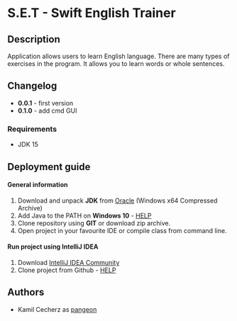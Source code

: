 # S.E.T - Swift English Trainer

## Description
Application allows users to learn English language. There are many types of exercises in the program.
It allows you to learn words or whole sentences.

## Changelog
* **0.0.1** - first version
* **0.1.0** - add cmd GUI

### Requirements
* JDK 15

## Deployment guide

#### General information

1) Download and unpack **JDK** from 
[Oracle](https://www.oracle.com/java/technologies/javase-jdk15-downloads.html)
(Windows x64 Compressed Archive)
2) Add Java to the PATH on **Windows 10** - [HELP](https://www.architectryan.com/2018/03/17/add-to-the-path-on-windows-10)
3) Clone repository using **GIT** or download zip archive.
4) Open project in your favourite IDE or compile class from command line.

#### Run project using IntelliJ IDEA
1) Download [IntelliJ IDEA Community](https://www.jetbrains.com/idea/)
2) Clone project from Github - [HELP](https://www.jetbrains.com/help/idea/manage-projects-hosted-on-github.html) 

## Authors
* Kamil Cecherz as [pangeon](https://github.com/pangeon)
